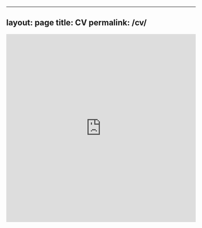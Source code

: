 
---
layout: page
title: CV
permalink: /cv/
---
<iframe src="https://drive.google.com/file/d/1sJWHOab2ulvbl_NdQEbKAlU6q0gF-ndH/view?usp=sharing" class="gde-frame" style="width:100%; height:500px; border: none;" scrolling="yes">
</iframe>

